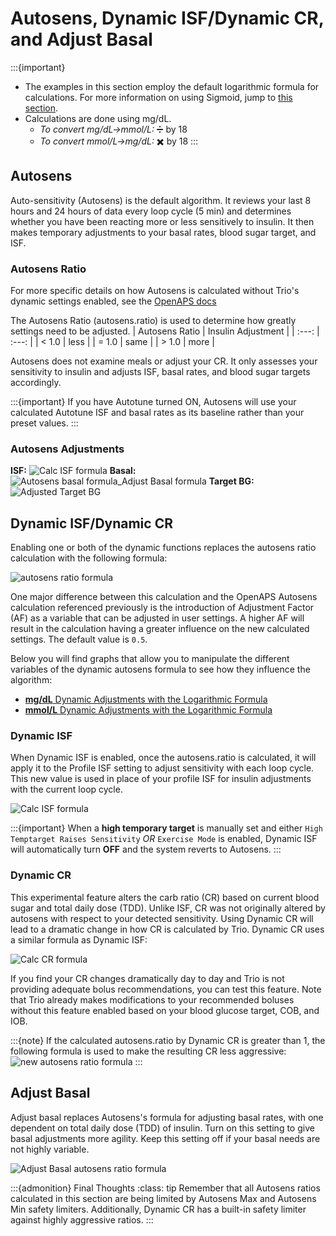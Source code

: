 # Autosens, Dynamic ISF/Dynamic CR, and Adjust Basal
:::{important}
  - The examples in this section employ the default logarithmic formula for calculations. For more information on using Sigmoid, jump to [this section](sigmoid.md).
  - Calculations are done using mg/dL.
      - *To convert mg/dL→mmol/L:* ➗ by 18
      - *To convert mmol/L→mg/dL:* ✖️ by 18
:::

## Autosens
Auto-sensitivity (Autosens) is the default algorithm. It reviews your last 8 hours and 24 hours of data every loop cycle (5 min) and determines whether you have been reacting more or less sensitively to insulin. It then makes temporary adjustments to your basal rates, blood sugar target, and ISF.

### Autosens Ratio

For more specific details on how Autosens is calculated without Trio's dynamic settings enabled, see the [OpenAPS docs](https://openaps.readthedocs.io/en/latest/docs/Customize-Iterate/autosens.html)

The Autosens Ratio (autosens.ratio) is used to determine how greatly settings need to be adjusted.
| Autosens Ratio | Insulin Adjustment |
| :---: | :---: |
| < 1.0 | less |
| = 1.0 | same |
| > 1.0 | more |

Autosens does not examine meals or adjust your CR. It only assesses your sensitivity to insulin and adjusts ISF, basal rates, and blood sugar targets accordingly.

:::{important}
If you have Autotune turned ON, Autosens will use your calculated Autotune ISF and basal rates as its baseline rather than your preset values.
:::

### Autosens Adjustments

**ISF:**
![Calc ISF formula](https://github.com/tmhastings/trio-docs/assets/31315442/e3d9f8f8-a1a5-4594-b798-7e0cb333f174)
**Basal:**
![Autosens basal formula_Adjust Basal formula](https://github.com/tmhastings/trio-docs/assets/31315442/77679847-a5ec-4c9a-9fd5-5910c8f997ad)
**Target BG:**
![Adjusted Target BG](https://github.com/tmhastings/trio-docs/assets/31315442/0a1f9769-a0d3-4974-98d9-86a6b66183cc)

## Dynamic ISF/Dynamic CR

Enabling one or both of the dynamic functions replaces the autosens ratio calculation with the following formula:

![autosens ratio formula](https://github.com/tmhastings/trio-docs/assets/31315442/f631a209-881a-484a-80d9-e2ba88f1cb4c)

One major difference between this calculation and the OpenAPS Autosens calculation referenced previously is the introduction of Adjustment Factor (AF) as a variable that can be adjusted in user settings. A higher AF will result in the calculation having a greater influence on the new calculated settings. The default value is `0.5`.

Below you will find graphs that allow you to manipulate the different variables of the dynamic autosens formula to see how they influence the algorithm:

 - [**mg/dL** Dynamic Adjustments with the Logarithmic Formula](https://www.desmos.com/calculator/zrkugmdnob)
 - [**mmol/L** Dynamic Adjustments with the Logarithmic Formula](https://www.desmos.com/calculator/aoxzzrhpro)

### Dynamic ISF

When Dynamic ISF is enabled, once the autosens.ratio is calculated, it will apply it to the Profile ISF setting to adjust sensitivity with each loop cycle. This new value is used in place of your profile ISF for insulin adjustments with the current loop cycle.

![Calc ISF formula](https://github.com/tmhastings/trio-docs/assets/31315442/e3cc67f0-3268-4c3d-95cd-fb5acdcae74a)

:::{important}
When a **high temporary target** is manually set and either `High Temptarget Raises Sensitivity` _OR_ `Exercise Mode` is enabled, Dynamic ISF will automatically turn **OFF** and the system reverts to Autosens.
:::

### Dynamic CR

This experimental feature alters the carb ratio (CR) based on current blood sugar and total daily dose (TDD). Unlike ISF, CR was not originally altered by autosens with respect to your detected sensitivity. Using Dynamic CR will lead to a dramatic change in how CR is calculated by Trio. Dynamic CR uses a similar formula as Dynamic ISF:

![Calc CR formula](https://github.com/tmhastings/trio-docs/assets/31315442/eaa21873-6bd9-4bf2-b2e2-721e94d153ed)

If you find your CR changes dramatically day to day and Trio is not providing adequate bolus recommendations, you can test this feature. Note that Trio already makes modifications to your recommended boluses without this feature enabled based on your blood glucose target, COB, and IOB.

:::{note}
If the calculated autosens.ratio by Dynamic CR is greater than 1, the following formula is used to make the resulting CR less aggressive: 
![new autosens ratio formula](https://github.com/tmhastings/trio-docs/assets/31315442/55afc6af-a59c-45fd-a757-f6eb9378de33)
:::

## Adjust Basal

Adjust basal replaces Autosens's formula for adjusting basal rates, with one dependent on total daily dose (TDD) of insulin. Turn on this setting to give basal adjustments more agility. Keep this setting off if your basal needs are not highly variable.

![Adjust Basal autosens ratio formula](https://github.com/tmhastings/trio-docs/assets/31315442/ee6724dc-f30d-4f4c-981d-f1e83473d425)

:::{admonition} Final Thoughts
:class: tip
Remember that all Autosens ratios calculated in this section are being limited by Autosens Max and Autosens Min safety limiters. Additionally, Dynamic CR has a built-in safety limiter against highly aggressive ratios.
:::
